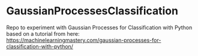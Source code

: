 # GaussianProcessesClassification
Repo to experiment with Gaussian Processes for Classification with Python based on a tutorial from here: https://machinelearningmastery.com/gaussian-processes-for-classification-with-python/
